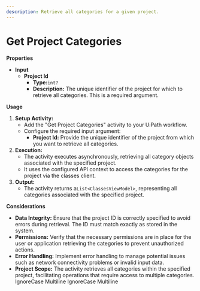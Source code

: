 ```yaml
---
description: Retrieve all categories for a given project.
---
```


# Get Project Categories

**Properties**

* **Input**
  * **Project Id**
    * **Type:**`int?`
    * **Description:** The unique identifier of the project for which to retrieve all categories. This is a required argument.

**Usage**

1. **Setup Activity:**
   * Add the "Get Project Categories" activity to your UiPath workflow.
   * Configure the required input argument:
     * **Project Id:** Provide the unique identifier of the project from which you want to retrieve all categories.
2. **Execution:**
   * The activity executes asynchronously, retrieving all category objects associated with the specified project.
   * It uses the configured API context to access the categories for the project via the classes client.
3. **Output:**
   * The activity returns a`List<ClassesViewModel>`, representing all categories associated with the specified project.

**Considerations**

* **Data Integrity:** Ensure that the project ID is correctly specified to avoid errors during retrieval. The ID must match exactly as stored in the system.
* **Permissions:** Verify that the necessary permissions are in place for the user or application retrieving the categories to prevent unauthorized actions.
* **Error Handling:** Implement error handling to manage potential issues such as network connectivity problems or invalid input data.
* **Project Scope:** The activity retrieves all categories within the specified project, facilitating operations that require access to multiple categories.
 IgnoreCase Multiline IgnoreCase Multiline
